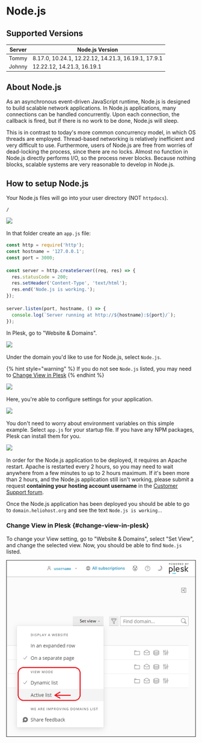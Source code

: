# Node.js

## Supported Versions

| Server | Node.js Version                                     |
|--------|-----------------------------------------------------|
| Tommy  | 8.17.0, 10.24.1, 12.22.12, 14.21.3, 16.19.1, 17.9.1 |
| Johnny | 12.22.12, 14.21.3, 16.19.1                          |

## About Node.js

As an asynchronous event-driven JavaScript runtime, Node.js is designed to build scalable network applications. In 
Node.js applications, many connections can be handled concurrently. Upon each connection, the callback is fired, but if
there is no work to be done, Node.js will sleep.

This is in contrast to today's more common concurrency model, in which OS threads are employed. Thread-based networking
is relatively inefficient and very difficult to use. Furthermore, users of Node.js are free from worries of dead-locking
the process, since there are no locks. Almost no function in Node.js directly performs I/O, so the process never blocks.
Because nothing blocks, scalable systems are very reasonable to develop in Node.js.

## How to setup Node.js

Your Node.js files will go into your user directory (NOT `httpdocs`).

```text
/
```

![](../../.gitbook/assets/FileManger.png)

In that folder create an `app.js` file:

```javascript
const http = require('http');
const hostname = '127.0.0.1';
const port = 3000;

const server = http.createServer((req, res) => {
  res.statusCode = 200;
  res.setHeader('Content-Type', 'text/html');
  res.end('Node.js is working.');
});

server.listen(port, hostname, () => {
  console.log(`Server running at http://${hostname}:${port}/`);
});
```

In Plesk, go to "Website & Domains".

![](../../.gitbook/assets/WebsitesAndDomains.png)

Under the domain you'd like to use for Node.js, select `Node.js`.

{% hint style="warning" %}
If you do not see `Node.js` listed, you may need to [Change View in Plesk](#change-view-in-plesk)
{% endhint %}

![](../../.gitbook/assets/NodejsLink.png)

Here, you're able to configure settings for your application.

![](../../.gitbook/assets/NodejsSettings.png)

You don't need to worry about environment variables on this simple example. Select `app.js` for your startup file. If you have any NPM packages, Plesk can install them for you.

![](../../.gitbook/assets/NPMInstall.png)

In order for the Node.js application to be deployed, it requires an Apache restart. Apache is restarted every 2 hours, so you may need to wait anywhere from a few
minutes to up to 2 hours maximum. If it's been more than 2 hours, and the Node.js application still isn't working, please submit a request **containing your hosting account username** in the [Customer Support forum](https://helionet.org/index/forum/45-customer-service/?do=add).

Once the Node.js application has been deployed you should be able to go to `domain.heliohost.org` and see the
text `Node.js is working.`.

### Change View in Plesk {#change-view-in-plesk}

To change your View setting, go to "Website & Domains", select "Set View", and change the selected view. Now, you should be able to find `Node.js` listed.

![](../../.gitbook/assets/NodejsSetViewInPlesk.png)
